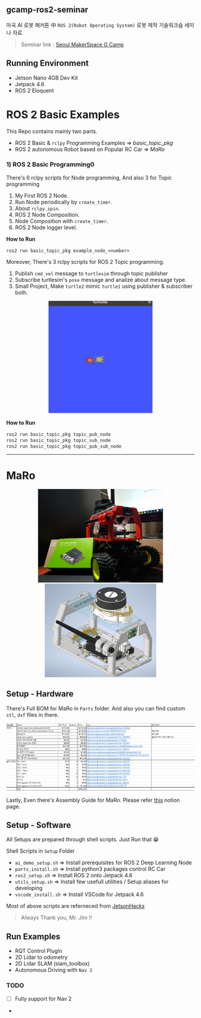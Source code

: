 ## gcamp-ros2-seminar

마곡 AI 로봇 해커톤 中 `ROS 2(Robot Operating System)` 로봇 제작 기술워크숍 세미나 자료

> Seminar link : [Seoul MakerSpace G Camp](https://www.g.camp/2257)

## Running Environment

* Jetson Nano 4GB Dev Kit
* Jetpack 4.6
* ROS 2 Eloquent

# ROS 2 Basic Examples

This Repo contains mainly two parts.

* ROS 2 Basic & `rclpy`  Programming Examples => *basic_topic_pkg*
* ROS 2 autonomous Robot based on Popular RC Car => *MaRo*

### 1) ROS 2 Basic Programming0

There's 6 rclpy scripts for Node programming, And also 3 for Topic programming

1. My First ROS 2 Node.
2. Run Node periodically by `create_timer`.
3. About `rclpy.spin`.
4. ROS 2 Node Composition.
5. Node Composition with `create_timer`.
6. ROS 2 Node logger level.

**How to Run**
```
ros2 run basic_topic_pkg example_node_<number>
```

Moreover, There's 3 rclpy scripts for ROS 2 Topic programming.

1. Publish `cmd_vel` message to `turtlesim` through topic publisher
2. Subscribe turtlesim's `pose` message and analize about message type.
3. Small Project, Make `turtle2` mimic `turtle1` using publisher & subscriber both.

<p align="center">
    <img src="./Images/turtle_mimic.gif" height="300">
</p>


**How to Run**
```
ros2 run basic_topic_pkg topic_pub_node
ros2 run basic_topic_pkg topic_sub_node
ros2 run basic_topic_pkg topic_pub_sub_node
```

---
# MaRo

<p align="center">
    <img src="./Images/MaRo.png" height="250">
    <img src="./Images/MaRo_ASM.png" height="250">
</p>

## Setup - Hardware

There's Full BOM for MaRo in `Parts` folder.
And also you can find custom `stl`, `dxf` files in there.

<p align="center">
    <img src="./Images/MaRo_BOM.png" height="180">
</p>

Lastly, Even there's Assembly Guide for MaRo. Please refer [this](https://puzzling-cashew-c4c.notion.site/a457025c8bb843b188a976b3189c3882) notion page.


## Setup - Software

All Setups are prepared through shell scripts.
Just Run that 😁

Shell Scripts in `Setup` Folder
* `ai_demo_setup.sh` => Install prerequisites for ROS 2 Deep Learning Node 
* `parts_install.sh` => Install python3 packages control RC Car 
* `ros2_setup.sh` => Install ROS 2 onto Jetpack 4.6 
* `utils_setup.sh` => Install few usefull utilities / Setup aliases for developing
* `vscode_install.sh` => Install VSCode for Jetpack 4.6 

Most of above scripts are referneced from [JetsonHacks](https://www.jetsonhacks.com/)

> Always Thank you, Mr. Jim !!

## Run Examples

* RQT Control Plugin
* 2D Lidar to odometry
* 2D Lidar SLAM (slam_toolbox)
* Autonomous Driving with `Nav 2`

### TODO

- [ ] Fully support for Nav 2
- 